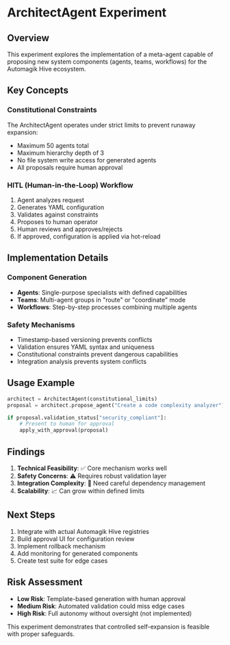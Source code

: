 # ArchitectAgent Experiment

## Overview

This experiment explores the implementation of a meta-agent capable of proposing new system components (agents, teams, workflows) for the Automagik Hive ecosystem.

## Key Concepts

### Constitutional Constraints
The ArchitectAgent operates under strict limits to prevent runaway expansion:
- Maximum 50 agents total
- Maximum hierarchy depth of 3
- No file system write access for generated agents
- All proposals require human approval

### HITL (Human-in-the-Loop) Workflow
1. Agent analyzes request
2. Generates YAML configuration
3. Validates against constraints
4. Proposes to human operator
5. Human reviews and approves/rejects
6. If approved, configuration is applied via hot-reload

## Implementation Details

### Component Generation
- **Agents**: Single-purpose specialists with defined capabilities
- **Teams**: Multi-agent groups in "route" or "coordinate" mode
- **Workflows**: Step-by-step processes combining multiple agents

### Safety Mechanisms
- Timestamp-based versioning prevents conflicts
- Validation ensures YAML syntax and uniqueness
- Constitutional constraints prevent dangerous capabilities
- Integration analysis prevents system conflicts

## Usage Example

```python
architect = ArchitectAgent(constitutional_limits)
proposal = architect.propose_agent("Create a code complexity analyzer")

if proposal.validation_status["security_compliant"]:
    # Present to human for approval
    apply_with_approval(proposal)
```

## Findings

1. **Technical Feasibility**: ✅ Core mechanism works well
2. **Safety Concerns**: ⚠️ Requires robust validation layer
3. **Integration Complexity**: 🔄 Need careful dependency management
4. **Scalability**: 📈 Can grow within defined limits

## Next Steps

1. Integrate with actual Automagik Hive registries
2. Build approval UI for configuration review
3. Implement rollback mechanism
4. Add monitoring for generated components
5. Create test suite for edge cases

## Risk Assessment

- **Low Risk**: Template-based generation with human approval
- **Medium Risk**: Automated validation could miss edge cases  
- **High Risk**: Full autonomy without oversight (not implemented)

This experiment demonstrates that controlled self-expansion is feasible with proper safeguards.